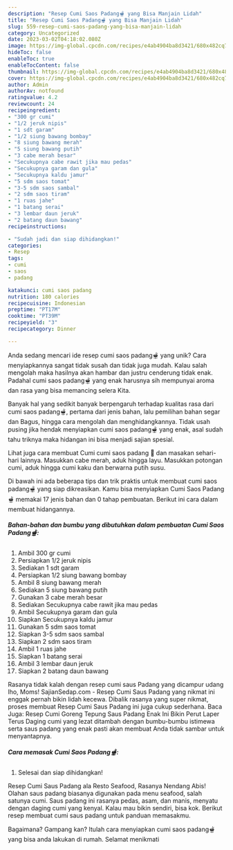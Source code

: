```yaml
---
description: "Resep Cumi Saos Padang🫕 yang Bisa Manjain Lidah"
title: "Resep Cumi Saos Padang🫕 yang Bisa Manjain Lidah"
slug: 559-resep-cumi-saos-padang-yang-bisa-manjain-lidah
category: Uncategorized
date: 2023-03-02T04:18:02.080Z
image: https://img-global.cpcdn.com/recipes/e4ab4904ba8d3421/680x482cq70/cumi-saos-padang-foto-resep-utama.jpg
hideToc: false
enableToc: true
enableTocContent: false
thumbnail: https://img-global.cpcdn.com/recipes/e4ab4904ba8d3421/680x482cq70/cumi-saos-padang-foto-resep-utama.jpg
cover: https://img-global.cpcdn.com/recipes/e4ab4904ba8d3421/680x482cq70/cumi-saos-padang-foto-resep-utama.jpg
author: Admin
authorAv: notfound
ratingvalue: 4.2
reviewcount: 24
recipeingredient:
- "300 gr cumi"
- "1/2 jeruk nipis"
- "1 sdt garam"
- "1/2 siung bawang bombay"
- "8 siung bawang merah"
- "5 siung bawang putih"
- "3 cabe merah besar"
- "Secukupnya cabe rawit jika mau pedas"
- "Secukupnya garam dan gula"
- "Secukupnya kaldu jamur"
- "5 sdm saos tomat"
- "3-5 sdm saos sambal"
- "2 sdm saos tiram"
- "1 ruas jahe"
- "1 batang serai"
- "3 lembar daun jeruk"
- "2 batang daun bawang"
recipeinstructions:

- "Sudah jadi dan siap dihidangkan!"
categories:
- Resep
tags:
- cumi
- saos
- padang

katakunci: cumi saos padang 
nutrition: 180 calories
recipecuisine: Indonesian
preptime: "PT17M"
cooktime: "PT39M"
recipeyield: "3"
recipecategory: Dinner

---
```





Anda sedang mencari ide resep cumi saos padang🫕 yang unik? Cara menyiapkannya sangat tidak susah dan tidak juga mudah. Kalau salah mengolah maka hasilnya akan hambar dan justru cenderung tidak enak. Padahal cumi saos padang🫕 yang enak harusnya sih mempunyai aroma dan rasa yang bisa memancing selera Kita.





Banyak hal yang sedikit banyak berpengaruh terhadap kualitas rasa dari cumi saos padang🫕, pertama dari jenis bahan, lalu pemilihan bahan segar dan Bagus, hingga cara mengolah dan menghidangkannya. Tidak usah pusing jika hendak menyiapkan cumi saos padang🫕 yang enak,      asal sudah tahu triknya maka hidangan ini bisa menjadi sajian spesial.














Lihat juga cara membuat Cumi cumi saos padang 🦑 dan masakan sehari-hari lainnya. Masukkan cabe merah, aduk hingga layu. Masukkan potongan cumi, aduk hingga cumi kaku dan berwarna putih susu.






Di bawah ini ada beberapa tips dan trik praktis untuk membuat cumi saos padang🫕 yang siap dikreasikan. Kamu bisa menyiapkan Cumi Saos Padang🫕 memakai 17 jenis bahan dan 0 tahap pembuatan. Berikut ini cara dalam membuat hidangannya.

<!--inarticleads1-->

##### Bahan-bahan dan bumbu yang dibutuhkan dalam pembuatan Cumi Saos Padang🫕:

1. Ambil 300 gr cumi
1. Persiapkan 1/2 jeruk nipis
1. Sediakan 1 sdt garam
1. Persiapkan 1/2 siung bawang bombay
1. Ambil 8 siung bawang merah
1. Sediakan 5 siung bawang putih
1. Gunakan 3 cabe merah besar
1. Sediakan Secukupnya cabe rawit jika mau pedas
1. Ambil Secukupnya garam dan gula
1. Siapkan Secukupnya kaldu jamur
1. Gunakan 5 sdm saos tomat
1. Siapkan 3-5 sdm saos sambal
1. Siapkan 2 sdm saos tiram
1. Ambil 1 ruas jahe
1. Siapkan 1 batang serai
1. Ambil 3 lembar daun jeruk
1. Siapkan 2 batang daun bawang


Rasanya tidak kalah dengan resep cumi saus Padang yang dicampur udang lho, Moms! SajianSedap.com - Resep Cumi Saus Padang yang nikmat ini enggak pernah bikin lidah kecewa. Dibalik rasanya yang super nikmat, proses membuat Resep Cumi Saus Padang ini juga cukup sederhana. Baca Juga: Resep Cumi Goreng Tepung Saus Padang Enak Ini Bikin Perut Laper Terus Daging cumi yang lezat ditambah dengan bumbu-bumbu istimewa serta saus padang yang enak pasti akan membuat Anda tidak sambar untuk menyantapnya. 

<!--inarticleads2-->

##### Cara memasak Cumi Saos Padang🫕:


1. Selesai dan siap dihidangkan!

Resep Cumi Saus Padang ala Resto Seafood, Rasanya Nendang Abis! Olahan saus padang biasanya digunakan pada menu seafood, salah satunya cumi. Saus padang ini rasanya pedas, asam, dan manis, menyatu dengan daging cumi yang kenyal. Kalau mau bikin sendiri, bisa kok. Berikut resep membuat cumi saus padang untuk panduan memasakmu. 

Bagaimana? Gampang kan? Itulah cara menyiapkan cumi saos padang🫕 yang bisa anda lakukan di rumah. Selamat menikmati
